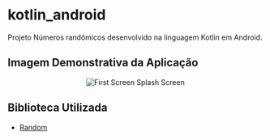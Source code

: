 # kotlin_android

Projeto Números randômicos desenvolvido na linguagem Kotlin em Android.




## Imagem Demonstrativa da Aplicação

<p align="center">
  <img title="First Screen Splash" alt="First Screen Splash Screen" src="https://i.imgur.com/hv84bZk.gif">
</p>


## Biblioteca Utilizada

- [Random](https://kotlinlang.org/api/latest/jvm/stdlib/kotlin.random/-random/ "Random")



